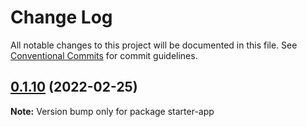 # Change Log

All notable changes to this project will be documented in this file.
See [Conventional Commits](https://conventionalcommits.org) for commit guidelines.

## [0.1.10](https://github.com/shawn-sandy/ideas/compare/starter-app@0.1.9...starter-app@0.1.10) (2022-02-25)

**Note:** Version bump only for package starter-app
